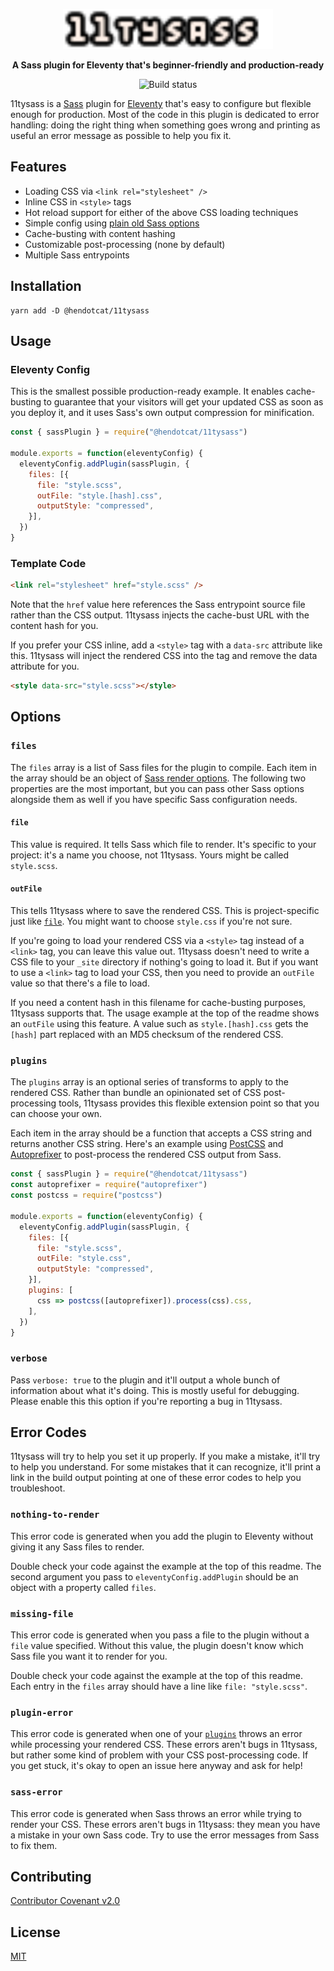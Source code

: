 <p align="center">
  <img
    alt="11tysass"
    src="https://github.com/hendotcat/11tysass/raw/trunk/11tysass.svg"
    height="64"
  />
</p>

<p align="center">
  <strong>
    A Sass plugin for Eleventy that's beginner-friendly and production-ready
  </strong>
</p>

<p align="center">
  <img
    src="https://github.com/hendotcat/11tysass/actions/workflows/publish.yml/badge.svg"
    alt="Build status"
  />
</p>

11tysass is a [Sass] plugin for [Eleventy] that's easy to configure but
flexible enough for production. Most of the code in this plugin is dedicated to
error handling: doing the right thing when something goes wrong and printing
as useful an error message as possible to help you fix it.

## Features

* Loading CSS via `<link rel="stylesheet" />`
* Inline CSS in `<style>` tags
* Hot reload support for either of the above CSS loading techniques
* Simple config using [plain old Sass options][sass.Options]
* Cache-busting with content hashing
* Customizable post-processing (none by default)
* Multiple Sass entrypoints

## Installation

```
yarn add -D @hendotcat/11tysass
```

## Usage

### Eleventy Config

This is the smallest possible production-ready example. It enables
cache-busting to guarantee that your visitors will get your updated CSS as soon
as you deploy it, and it uses Sass's own output compression for minification.

```javascript
const { sassPlugin } = require("@hendotcat/11tysass")

module.exports = function(eleventyConfig) {
  eleventyConfig.addPlugin(sassPlugin, {
    files: [{
      file: "style.scss",
      outFile: "style.[hash].css",
      outputStyle: "compressed",
    }],
  })
}
```

### Template Code

```html
<link rel="stylesheet" href="style.scss" />
```

Note that the `href` value here references the Sass entrypoint source file
rather than the CSS output. 11tysass injects the cache-bust URL with the
content hash for you.

If you prefer your CSS inline, add a `<style>` tag with a `data-src` attribute
like this. 11tysass will inject the rendered CSS into the tag and remove the
data attribute for you.

```html
<style data-src="style.scss"></style>
```

## Options

### `files`

The `files` array is a list of Sass files for the plugin to compile. Each item
in the array should be an object of [Sass render options][sass.Options]. The
following two properties are the most important, but you can pass other
Sass options alongside them as well if you have specific Sass configuration
needs.

#### `file`

This value is required. It tells Sass which file to render. It's specific to
your project: it's a name you choose, not 11tysass. Yours might be called
`style.scss`.

#### `outFile`

This tells 11tysass where to save the rendered CSS.
This is project-specific just like [`file`](#file).
You might want to choose `style.css` if you're not sure.

If you're going to load your rendered CSS via a `<style>` tag instead of a
`<link>` tag, you can leave this value out. 11tysass doesn't need to write a
CSS file to your `_site` directory if nothing's going to load it. But if you
want to use a `<link>` tag to load your CSS, then you need to provide an
`outFile` value so that there's a file to load.

If you need a content hash in this filename for cache-busting purposes,
11tysass supports that. The usage example at the top of the readme shows an
`outFile` using this feature. A value such as `style.[hash].css` gets the
`[hash]` part replaced with an MD5 checksum of the rendered CSS.

### `plugins`

The `plugins` array is an optional series of transforms to apply to the
rendered CSS. Rather than bundle an opinionated set of CSS post-processing
tools, 11tysass provides this flexible extension point so that you can choose
your own.

Each item in the array should be a function that accepts a CSS string and
returns another CSS string. Here's an example using [PostCSS] and
[Autoprefixer] to post-process the rendered CSS output from Sass.

```javascript
const { sassPlugin } = require("@hendotcat/11tysass")
const autoprefixer = require("autoprefixer")
const postcss = require("postcss")

module.exports = function(eleventyConfig) {
  eleventyConfig.addPlugin(sassPlugin, {
    files: [{
      file: "style.scss",
      outFile: "style.css",
      outputStyle: "compressed",
    }],
    plugins: [
      css => postcss([autoprefixer]).process(css).css,
    ],
  })
}
```

### `verbose`

Pass `verbose: true` to the plugin and it'll output a whole bunch of
information about what it's doing. This is mostly useful for debugging. Please
enable this this option if you're reporting a bug in 11tysass.

## Error Codes

11tysass will try to help you set it up properly. If you make a mistake,
it'll try to help you understand. For some mistakes that it can recognize,
it'll print a link in the build output pointing at one of these error codes to
help you troubleshoot.

### `nothing-to-render`

This error code is generated when you add the plugin to Eleventy without giving
it any Sass files to render.

Double check your code against the example at the top of this readme. The
second argument you pass to `eleventyConfig.addPlugin` should be an object with
a property called `files`.

### `missing-file`

This error code is generated when you pass a file to the plugin without a
`file` value specified. Without this value, the plugin doesn't know which Sass
file you want it to render for you.

Double check your code against the example at the top of this readme. Each
entry in the `files` array should have a line like `file: "style.scss"`.

### `plugin-error`

This error code is generated when one of your [`plugins`](#plugins) throws an
error while processing your rendered CSS. These errors aren't bugs in 11tysass,
but rather some kind of problem with your CSS post-processing code. If you get
stuck, it's okay to open an issue here anyway and ask for help!

### `sass-error`

This error code is generated when Sass throws an error while trying to render
your CSS. These errors aren't bugs in 11tysass: they mean you have a mistake in
your own Sass code. Try to use the error messages from Sass to fix them.

## Contributing

[Contributor Covenant v2.0]

## License

[MIT]

[eleventy-plugin-sass]: https://github.com/Sonaryr/eleventy-plugin-sass
[eleventy-plugin-scss]: https://github.com/jamshop/eleventy-plugin-scss
[sass.Options]: https://sass-lang.com/documentation/js-api#options
[sass.Result]: https://sass-lang.com/documentation/js-api#result-object
[includedFiles]: https://sass-lang.com/documentation/js-api#result-stats-includedfiles
[Sass]: https://sass-lang.com/
[Eleventy]: https://www.11ty.dev/
[PostCSS]: https://postcss.org
[Autoprefixer]: https://autoprefixer.github.io
[Contributor Covenant v2.0]: https://www.contributor-covenant.org/version/2/0/code_of_conduct/
[MIT]: https://opensource.org/licenses/MIT

